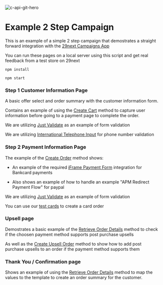 ![c-api-git-hero](https://github.com/29next/example-campaign/assets/23140500/9b6bb450-7dd7-4de2-ae4a-bdc3b43c4bc9)



# Example 2 Step Campaign

This is an example of a simple 2 step campaign that demostrates a straight forward integration with the [29next Campaigns App](https://developers.29next.com/docs/api/campaigns/)

You can run these pages on a local server using this script and get real feedback from a test store on 29next

```
npm install

npm start
```

### Step 1 Customer Information Page

A basic offer select and order summary with the customer information form.

Contains an example of using the [Create Cart](https://developers.29next.com/docs/api/campaigns/#create-cart) method to capture user information before going to a payment page to complete the order.

We are utilizing [Just Validate](https://just-validate.dev/) as an example of form validation

We are utilizing [International Telephone Input](https://intl-tel-input.com/) for phone number validation
 
### Step 2 Payment Information Page

The example of the [Create Order](https://developers.29next.com/docs/api/campaigns/#create-order) method shows:

- An example of the required [iFrame Payment Form](https://developers.29next.com/docs/api/admin/guides/iframe-payment-form/) integration for Bankcard payments

- Also shows an example of how to handle an example "APM Redirect Payment Flow" for paypal

We are utilizing [Just Validate](https://just-validate.dev/) as an example of form validation

You can use our [test cards](https://docs.29next.com/manage/orders/test-orders) to create a card order


### Upsell page

Demostrates a basic example of the [Retrieve Order Details](https://developers.29next.com/docs/api/campaigns/#adding-upsells) method to check if the choosen payment method supports post purchase upsells 

As well as the [Create Upsell Order](https://developers.29next.com/docs/api/campaigns/#adding-upsells) method to show how to add post purchase upsells to an order if the payment method supports them


### Thank You  / Confirmation page

Shows an example of using the [Retrieve Order Details](https://developers.29next.com/docs/api/campaigns/#adding-upsells) method to map the values to the template to create an order summary for the customer.
